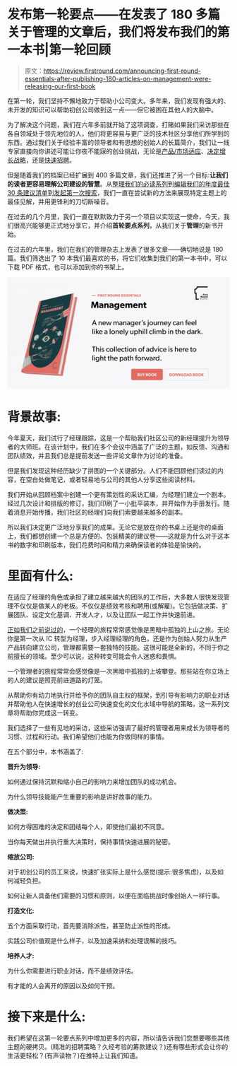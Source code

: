 # 发布第一轮要点——在发表了 180 多篇关于管理的文章后，我们将发布我们的第一本书|第一轮回顾

> 原文：<https://review.firstround.com/announcing-first-round-essentials-after-publishing-180-articles-on-management-were-releasing-our-first-book>

在第一轮，我们坚持不懈地致力于帮助小公司变大。多年来，我们发现有强大的、未开发的知识可以帮助初创公司做到这一点——但它被困在其他人的大脑中。

为了解决这个问题，我们在六年多前就开始了这项调查，打赌如果我们采访那些在各自领域处于领先地位的人，他们将更容易与更广泛的技术社区分享他们所学到的东西。通过我们关于经验丰富的领导者和有思想的创始人的长篇简介，我们让一线专家直接向你讲述可能让你夜不能寐的创业挑战，无论是[产品/市场适应](https://firstround.com/review/how-superhuman-built-an-engine-to-find-product-market-fit/ "null")、[决定增长战略](https://firstround.com/review/from-zero-to-ipo-how-growth-needs-to-evolve-at-every-startup-stage/ "null")，还是[快速招聘](https://firstround.com/review/our-6-must-reads-for-hiring-tactics-that-break-the-mold/ "null")。

但是随着我们的档案已经扩展到 400 多篇文章，我们还推进了另一个目标:**让我们的读者更容易理解公司建设的智慧**。从[整理我们的必读系列](https://firstround.com/review/must-reads/ "null")到[编辑我们的年度最佳 30 条建议清单](https://firstround.com/review/the-30-best-pieces-of-advice-for-entrepreneurs-in-2018/ "null")到[发起第一次搜索](https://search.firstround.com/ "null")，我们一直在尝试新的方法来展现特定主题上的最佳见解，并用更锋利的刀切断噪音。

在过去的几个月里，我们一直在默默致力于另一个项目以实现这一使命，今天，我们很高兴能够更正式地分享它，并介绍**首轮要点系列**，从我们关于**管理**的新书开始。

在过去的六年里，我们在我们的管理杂志上发表了很多文章——确切地说是 180 篇。我们筛选出了 10 本我们最喜欢的书，将它们收集到我们的第一本书中，可以下载 PDF 格式，也可以添加到你的书架上。

![Management book](img/ba76792e1f4792436a37fa9981522dea.png)

# 背景故事:

今年夏天，我们试行了经理跟踪，这是一个帮助我们社区公司的新经理提升为领导者的大师班。在该计划中，我们在多个会议中涵盖了广泛的主题，如反馈、沟通和团队绩效，并且我们总是提前发送一些评论文章作为讨论的准备。

但是我们发现这种经历缺少了拼图的一个关键部分。人们不能回顾他们读过的内容，在空白处做笔记，或者轻易地与公司的其他人分享这些阅读材料。

我们开始从回顾档案中创建一个更有策划性的采访汇编，为经理们建立一个剧本。经过几次设计和排版的修订，我们印刷了一小批平装本，并开始作为手册发行。随着消息开始传播，我们社区的经理们向我们索要越来越多的副本。

所以我们决定更广泛地分享我们的成果。无论它是放在你的书桌上还是你的桌面上，我们都想创建一个总是方便的、包装精美的建议卷——这就是为什么对于这本书的数字和印刷版本，我们花费时间和精力来确保读者的体验是愉快的。

# 里面有什么:

在适应了经理的角色或承担了建立越来越大的团队的工作后，大多数人很快发现管理不仅仅是做某人的老板。不仅仅是绩效考核和聘用(或解雇)。它包括做决策、扩展团队、设定文化基调、开发人才，以及让团队一起工作并快速前进。

[正如我们之前说过的](https://firstround.com/review/our-6-must-reads-for-first-time-managers-to-hit-the-ground-running/ "null")，一个经理的旅程常常感觉像是黑暗中孤独的上山之旅。无论你是第一次从 IC 转型为经理，步入经理经理的角色，还是作为创始人努力从生产产品转向建立公司，管理都需要一套独特的技能。这很可能是全新的，不同于你之前擅长的领域。至少可以说，这种转变可能会令人迷惑和畏惧。

一个管理者的旅程常常会感觉像是一次黑暗中孤独的上坡攀登。那些站在你立场上的人的建议是照亮前进道路的灯笼。

从帮助你有动力地执行并给予你的团队自主权的框架，到引导有影响力的职业对话并帮助他人在快速增长的创业公司快速变化的文化水域中导航的策略，这一系列文章将帮助你完成这一转变。

我们选择了一些有见地的采访，这些采访强调了最好的管理者用来成长为领导者的习惯、过程和行动。我们希望他们也能为你做同样的事情。

在五个部分中，本书涵盖了:

**晋升为领导:**

如何通过保持沉默和缩小自己的影响力来增加团队的成功机会。

为什么领导技能能产生重要的影响是讲好故事的能力。

**做决策:**

如何方得困难的决定和团结每个人，即使他们最初不同意。

当你每天做出并执行重大决策时，保持事情快速进展的秘密。

**缩放公司:**

对于初创公司的员工来说，快速扩张实际上是什么感觉(提示:很多焦虑)，以及如何减轻负担。

如何让新人具备他们需要的习惯和原则，以便在面临挑战时像创始人一样行事。

**打造文化:**

五个方面采取行动，首先要消除派性，甚至防止派性的形成。

实践公司价值观是什么样子，以及加速采纳和处理误解的技巧。

**培养人才:**

为什么你需要进行职业对话，而不是绩效评估。

有才能的人会离开的原因以及如何干预。

# 接下来是什么:

我们希望在这第一轮要点系列中增加更多的内容，所以请告诉我们您想要哪些其他主题的硬拷贝。(精准的招聘策略？久经考验的筹款建议？)还有哪些形式会让你的生活更轻松？(有声读物？)在推特上让我们知道。
